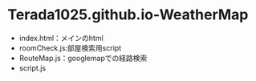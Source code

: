 # Terada1025.github.io-WeatherMap

* index.html：メインのhtml　　
* roomCheck.js:部屋検索用script　　
* RouteMap.js：googlemapでの経路検索　　
* script.js　　
